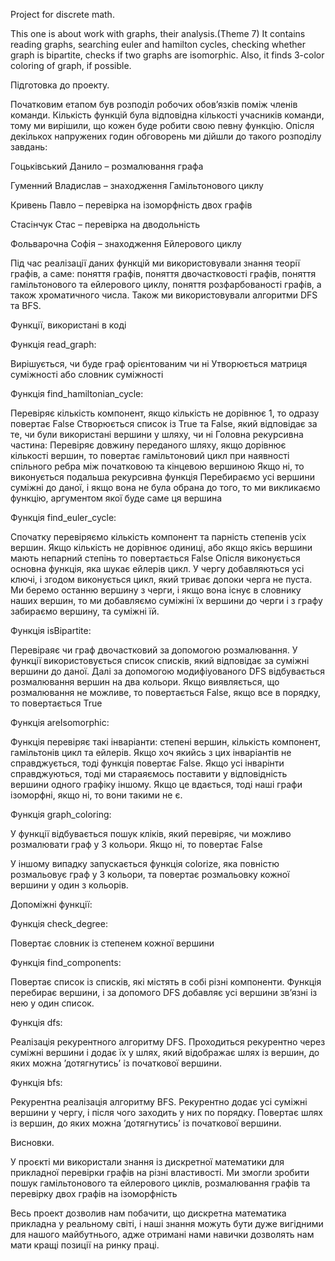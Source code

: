 Project for discrete math.

This one is about work with graphs, their analysis.(Theme 7) It contains reading graphs, searching euler and hamilton cycles, checking whether graph is bipartite, checks if two graphs are isomorphic. Also, it finds 3-color coloring of graph, if possible.

Підготовка до проекту.

Початковим етапом був розподіл робочих обовʼязків поміж членів команди. Кількість функцій була відповідна кількості учасників команди, тому ми вирішили, що кожен буде робити свою певну функцію. Опісля декількох напружених годин обговорень ми дійшли до такого розподілу завдань:

Гоцьківський Данило – розмалювання графа

Гуменний Владислав – знаходження Гамільтонового циклу

Кривень Павло – перевірка на ізоморфність двох графів

Стасінчук Стас – перевірка на дводольність

Фольварочна Софія – знаходження Ейлерового циклу

Під час реалізації даних функцій ми використовували знання теорії графів, а саме: поняття графів, поняття двочастковості графів, поняття гамільтонового та ейлерового циклу, поняття розфарбованості графів, а також хроматичного числа. Також ми використовували алгоритми DFS та BFS.

Функції, використані в коді

Функція read_graph:

Вирішується, чи буде граф орієнтованим чи ні
Утворюється матриця суміжності або словник суміжності

Функція find_hamiltonian_cycle:

Перевіряє кількість компонент, якщо кількість не дорівнює 1, то одразу повертає False
Створюється список із True та False, який відповідає за те, чи були використані вершини у шляху, чи ні
Головна рекурсивна частина:
Перевіряє довжину переданого шляху, якщо дорівнює кількості вершин, то повертає гамільтоновий цикл при наявності спільного ребра між початковою та кінцевою вершиною
Якщо ні, то виконується подальша рекурсивна функція
Перебираємо усі вершини суміжні до даної, і якщо вона не була обрана до того, то ми викликаємо функцію, аргументом якої буде саме ця вершина

Функція find_euler_cycle:

Спочатку перевіряємо кількість компонент та парність степенів усіх вершин. Якщо кількість не дорівнює одиниці, або якщо якісь вершини мають непарний степінь то повертається False
Опісля виконується основна функція, яка шукає ейлерів цикл.
У чергу добавляються усі ключі, і згодом виконується цикл, який триває допоки черга не пуста. Ми беремо останню вершину з черги, і якщо вона існує в словнику наших вершин, то ми добавляємо суміжіні їх вершини до черги і з графу забираємо вершину, та суміжні їй.

Функція isBipartite:

Перевіраяє чи граф двочастковий за допомогою розмалювання.
У функції використовується список списків, який відповідає за суміжні вершини до даної. Далі за допомогою модифіуованого DFS відбувається розмалювання вершин на два кольори. Якщо виявляється, що розмалювання не можливе, то повертається False, якщо все в порядку, то повертається True
 
Функція areIsomorphic:

Функція перевіряє такі інваріанти: степені вершин, кількість компонент, гамільтонів цикл та ейлерів. Якщо хоч якийсь з цих інваріантів не справджується, тоді функція повертає False. Якщо усі інварінти справджуються, тоді ми стараяємось поставити у відповідність вершини одного графіку іншому. Якщо це вдається, тоді наші графи ізоморфні, якщо ні, то вони такими не є.
 
Функція graph_coloring:

У функції відбувається пошук кліків, який перевіряє, чи можливо розмалювати граф у 3 кольори. Якщо ні, то повертає False
 
У іншому випадку запускається функція colorize, яка повністю розмальовує граф у 3 кольори, та повертає розмальовку кожної вершини у один з кольорів. 

Допоміжні функції:

Функція check_degree:

Повертає словник із степенем кожної вершини
 
Функція find_components:

Повертає список із списків, які містять в собі різні компоненти.
Функція перебирає вершини, і за допомого DFS добавляє усі вершини зв’язні із нею у один список.

Функція dfs:

Реалізація рекурентного алгоритму DFS. Проходиться рекурентно через суміжні вершини і додає їх у шлях, який відображає шлях із вершин, до яких можна ʼдотягнутисьʼ із початкової вершини.

Функція bfs:

Рекурентна реалізація алгоритму BFS. Рекурентно додає усі суміжні вершини у чергу, і після чого заходить у них по порядку.
Повертає шлях із вершин, до яких можна ʼдотягнутисьʼ із початкової вершини.

Висновки. 

У проєкті ми використали знання із дискретної математики для прикладної перевірки графів на різні властивості. Ми змогли зробити пошук гамільтонового та ейлерового циклів, розмалювання графів та перевірку двох графів на ізоморфність

Весь проект дозволив нам побачити, що дискретна математика прикладна у реальному світі, і наші знання можуть бути дуже вигідними для нашого майбутнього, адже отримані нами навички дозволять нам мати кращі позиції на ринку праці.


